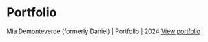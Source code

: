 # Portfolio
Mia Demonteverde (formerly Daniel) | Portfolio | 2024
[View portfolio](https://miademonteverde.it)